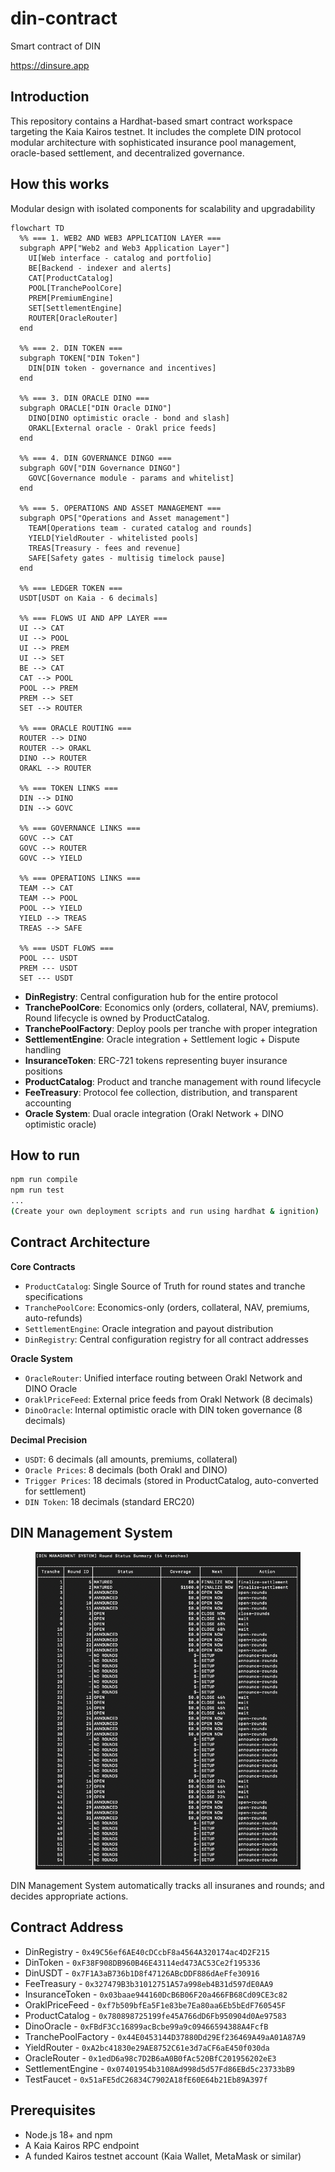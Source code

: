 # din-contract
Smart contract of DIN

https://dinsure.app

## Introduction

This repository contains a Hardhat-based smart contract workspace targeting the Kaia Kairos testnet.
It includes the complete DIN protocol modular architecture with sophisticated insurance pool management, oracle-based settlement, and decentralized governance.

## How this works

Modular design with isolated components for scalability and upgradability

```mermaid
flowchart TD
  %% === 1. WEB2 AND WEB3 APPLICATION LAYER ===
  subgraph APP["Web2 and Web3 Application Layer"]
    UI[Web interface - catalog and portfolio]
    BE[Backend - indexer and alerts]
    CAT[ProductCatalog]
    POOL[TranchePoolCore]
    PREM[PremiumEngine]
    SET[SettlementEngine]
    ROUTER[OracleRouter]
  end

  %% === 2. DIN TOKEN ===
  subgraph TOKEN["DIN Token"]
    DIN[DIN token - governance and incentives]
  end

  %% === 3. DIN ORACLE DINO ===
  subgraph ORACLE["DIN Oracle DINO"]
    DINO[DINO optimistic oracle - bond and slash]
    ORAKL[External oracle - Orakl price feeds]
  end

  %% === 4. DIN GOVERNANCE DINGO ===
  subgraph GOV["DIN Governance DINGO"]
    GOVC[Governance module - params and whitelist]
  end

  %% === 5. OPERATIONS AND ASSET MANAGEMENT ===
  subgraph OPS["Operations and Asset management"]
    TEAM[Operations team - curated catalog and rounds]
    YIELD[YieldRouter - whitelisted pools]
    TREAS[Treasury - fees and revenue]
    SAFE[Safety gates - multisig timelock pause]
  end

  %% === LEDGER TOKEN ===
  USDT[USDT on Kaia - 6 decimals]

  %% === FLOWS UI AND APP LAYER ===
  UI --> CAT
  UI --> POOL
  UI --> PREM
  UI --> SET
  BE --> CAT
  CAT --> POOL
  POOL --> PREM
  PREM --> SET
  SET --> ROUTER

  %% === ORACLE ROUTING ===
  ROUTER --> DINO
  ROUTER --> ORAKL
  DINO --> ROUTER
  ORAKL --> ROUTER

  %% === TOKEN LINKS ===
  DIN --> DINO
  DIN --> GOVC

  %% === GOVERNANCE LINKS ===
  GOVC --> CAT
  GOVC --> ROUTER
  GOVC --> YIELD

  %% === OPERATIONS LINKS ===
  TEAM --> CAT
  TEAM --> POOL
  POOL --> YIELD
  YIELD --> TREAS
  TREAS --> SAFE

  %% === USDT FLOWS ===
  POOL --- USDT
  PREM --- USDT
  SET --- USDT
```

- **DinRegistry**: Central configuration hub for the entire protocol
- **TranchePoolCore**: Economics only (orders, collateral, NAV, premiums). Round lifecycle is owned by ProductCatalog.
- **TranchePoolFactory**: Deploy pools per tranche with proper integration
- **SettlementEngine**: Oracle integration + Settlement logic + Dispute handling
- **InsuranceToken**: ERC-721 tokens representing buyer insurance positions
- **ProductCatalog**: Product and tranche management with round lifecycle
- **FeeTreasury**: Protocol fee collection, distribution, and transparent accounting
- **Oracle System**: Dual oracle integration (Orakl Network + DINO optimistic oracle)



## How to run

```bash
npm run compile
npm run test
...
(Create your own deployment scripts and run using hardhat & ignition)
```

## Contract Architecture

**Core Contracts**
- `ProductCatalog`: Single Source of Truth for round states and tranche specifications
- `TranchePoolCore`: Economics-only (orders, collateral, NAV, premiums, auto-refunds)
- `SettlementEngine`: Oracle integration and payout distribution
- `DinRegistry`: Central configuration registry for all contract addresses

**Oracle System**
- `OracleRouter`: Unified interface routing between Orakl Network and DINO Oracle
- `OraklPriceFeed`: External price feeds from Orakl Network (8 decimals)
- `DinoOracle`: Internal optimistic oracle with DIN token governance (8 decimals)

**Decimal Precision**
- `USDT`: 6 decimals (all amounts, premiums, collateral)
- `Oracle Prices`: 8 decimals (both Orakl and DINO)
- `Trigger Prices`: 18 decimals (stored in ProductCatalog, auto-converted for settlement)
- `DIN Token`: 18 decimals (standard ERC20)

## DIN Management System

<figure style="text-align:center;">
  <img src="docs/din-management-system.png" alt="DIN SYSTEM" style="width:auto; max-height:600px;" />
</figure>

DIN Management System automatically tracks all insuranes and rounds; and decides appropriate actions.

## Contract Address

- DinRegistry - `0x49C56ef6AE40cDCcbF8a4564A320174ac4D2F215`
- DinToken - `0xF38F908DB960B46E43114ed473AC53Ce2f195336`
- DinUSDT - `0x7F1A3aB736b1D8f47126ABcDDF886dAeFfe30916`
- FeeTreasury - `0x327479B3b31012751A57a998eb4B31d597dE0AA9`
- InsuranceToken - `0x03baae944160DcB6B06F20a466FB68Cd09CE3c82`
- OraklPriceFeed - `0xf7b509bfEa5F1e83be7Ea80aa6Eb5bEdF760545F`
- ProductCatalog - `0x780898725199fe45A766dD6Fb950904d0Ae97583`
- DinoOracle - `0xFBdF3Cc16899acBcbe99a9c09466594388A4FcfB`
- TranchePoolFactory - `0x44E0453144D37880Dd29Ef236469A49aA01A87A9`
- YieldRouter - `0xA2bc41830e29AE8752C61e3d7aCF6aE450f030da`
- OracleRouter - `0x1edD6a98c7D2B6aA0B0fAc520BfC201956202eE3`
- SettlementEngine - `0x07401954b3108Ad998d5d57Fd86EBd5c23733bB9`
- TestFaucet - `0x51aFE5dC26834C7902A18fE60E64b21Eb89A397f`

## Prerequisites

- Node.js 18+ and npm
- A Kaia Kairos RPC endpoint
- A funded Kairos testnet account (Kaia Wallet, MetaMask or similar)
